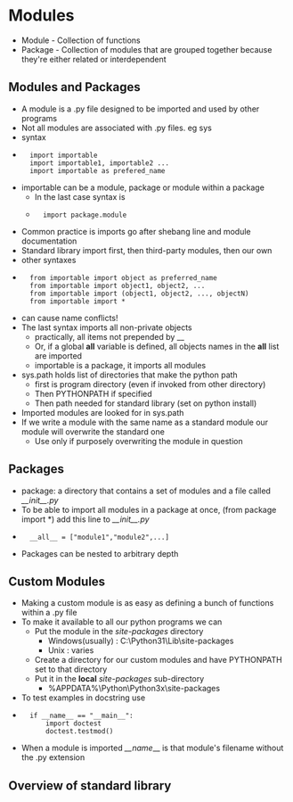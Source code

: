 # Modules

* Module - Collection of functions
* Package - Collection of modules that are grouped together because they're either related or interdependent

## Modules and Packages
* A module is a .py file designed to be imported and used by other programs
* Not all modules are associated with .py files. eg sys
* syntax
*       import importable
        import importable1, importable2 ...
        import importable as prefered_name
* importable can be a module, package or module within a package
    * In the last case syntax is  
    *       import package.module
* Common practice is imports go after shebang line and module documentation
* Standard library import first, then third-party modules, then our own
* other syntaxes
*       from importable import object as preferred_name
        from importable import object1, object2, ...
        from importable import (object1, object2, ..., objectN)
        from importable import *
* can cause name conflicts!
* The last syntax imports all non-private objects
    * practically, all items not prepended by __
    * Or, if a global __all__ variable is defined, all objects names in the __all__ list are imported
    * importable is a package, it imports all modules
* sys.path holds list of directories that make the python path
    * first is program directory (even if invoked from other directory)
    * Then PYTHONPATH if specified
    * Then path needed for standard library (set on python install)
* Imported modules are looked for in sys.path
* If we write a module with the same name as a standard module our module will overwrite the standard one
    * Use only if purposely overwriting the module in question

## Packages
* package: a directory that contains a set of modules and a file called *\_\_init__.py*
* To be able to import all modules in a package at once, (from package import *) add this line to *\_\_init__.py*
*       __all__ = ["module1","module2",...]
* Packages can be nested to arbitrary depth

## Custom Modules
* Making a custom module is as easy as defining a bunch of functions within a .py file
* To make it available to all our python programs we can
    * Put the module in the _site-packages_ directory
        * Windows(usually) : C:\Python31\Lib\site-packages
        * Unix : varies
    * Create a directory for our custom modules and have PYTHONPATH set to that directory
    * Put it in the **local** _site-packages_ sub-directory
        * %APPDATA%\Python\Python3x\site-packages
* To test examples in docstring use
*       if __name__ == "__main__":
            import doctest
            doctest.testmod()
* When a module is imported _\_\_name___ is that module's filename without the .py extension

## Overview of standard library
